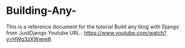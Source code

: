 # Building-Any-
This is a reference document for the tutorial Build any blog with Django from JustDjango
Youtube URL : https://www.youtube.com/watch?v=HWg3zXWwre8
